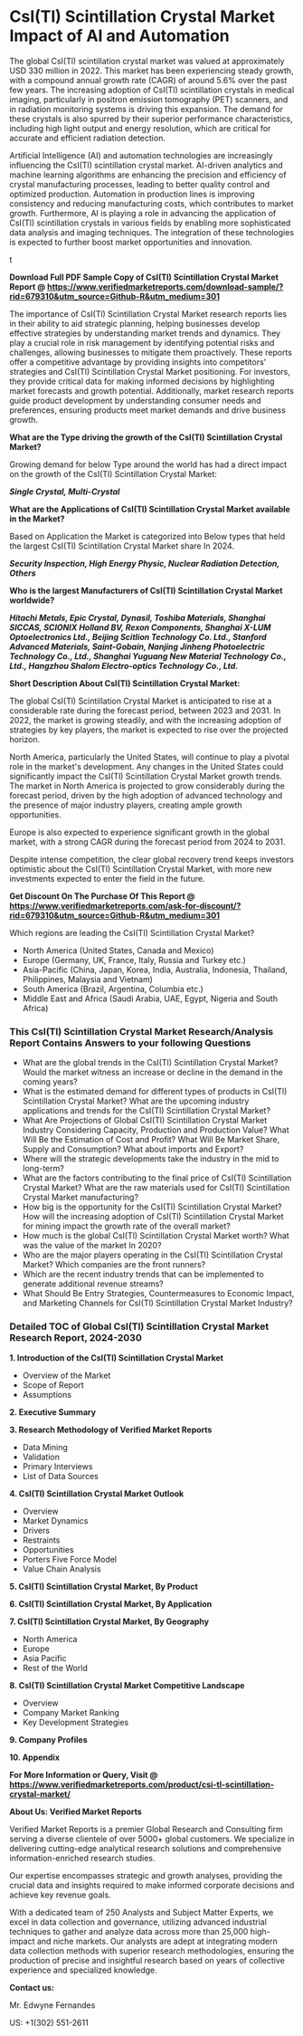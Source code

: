 <meta name="title" content="Global CsI(Tl) Scintillation Crystal Market Impact of AI and Automation"><meta name="description" content="The global CsI(Tl) scintillation crystal market was valued at approximately USD 330 million in 2022. This market has been experiencing steady growth, with a compound a"><meta name="title" content="CsI(Tl) Scintillation Crystal Market Size, Share, Scope, Trends, Growth, Opportunities, Analysis, Forecast"><h1>CsI(Tl) Scintillation Crystal Market Impact of AI and Automation</h1><p>The global CsI(Tl) scintillation crystal market was valued at approximately USD 330 million in 2022. This market has been experiencing steady growth, with a compound annual growth rate (CAGR) of around 5.6% over the past few years. The increasing adoption of CsI(Tl) scintillation crystals in medical imaging, particularly in positron emission tomography (PET) scanners, and in radiation monitoring systems is driving this expansion. The demand for these crystals is also spurred by their superior performance characteristics, including high light output and energy resolution, which are critical for accurate and efficient radiation detection.</p><p>Artificial Intelligence (AI) and automation technologies are increasingly influencing the CsI(Tl) scintillation crystal market. AI-driven analytics and machine learning algorithms are enhancing the precision and efficiency of crystal manufacturing processes, leading to better quality control and optimized production. Automation in production lines is improving consistency and reducing manufacturing costs, which contributes to market growth. Furthermore, AI is playing a role in advancing the application of CsI(Tl) scintillation crystals in various fields by enabling more sophisticated data analysis and imaging techniques. The integration of these technologies is expected to further boost market opportunities and innovation.</p>t</p><p id="" class=""><strong>Download Full PDF Sample Copy of CsI(Tl) Scintillation Crystal Market Report @ <a href="https://www.verifiedmarketreports.com/download-sample/?rid=679310&utm_source=Github-R&utm_medium=301" target="_blank">https://www.verifiedmarketreports.com/download-sample/?rid=679310&utm_source=Github-R&utm_medium=301</a></strong></p><p>The importance of&nbsp;CsI(Tl) Scintillation Crystal Market research reports lies in their ability to aid strategic planning, helping businesses develop effective strategies by understanding market trends and dynamics. They play a crucial role in risk management by identifying potential risks and challenges, allowing businesses to mitigate them proactively. These reports offer a competitive advantage by providing insights into competitors' strategies and CsI(Tl) Scintillation Crystal Market positioning. For investors, they provide critical data for making informed decisions by highlighting market forecasts and growth potential. Additionally, market research reports guide product development by understanding consumer needs and preferences, ensuring products meet market demands and drive business growth.</p><p><strong>What are the&nbsp;Type driving the growth of the CsI(Tl) Scintillation Crystal Market?</strong></p><p id="" class="">Growing demand for below Type around the world has had a direct impact on the growth of the CsI(Tl) Scintillation Crystal Market:</p><em><strong>Single Crystal, Multi-Crystal</strong></em></p><strong>What are the&nbsp;Applications&nbsp;of CsI(Tl) Scintillation Crystal Market available in the Market?</strong></p><p id="" class="">Based on Application the Market is categorized into Below types that held the largest CsI(Tl) Scintillation Crystal Market share In 2024.</p><em><strong>Security Inspection, High Energy Physic, Nuclear Radiation Detection, Others</strong></em></p><strong>Who is the largest Manufacturers of CsI(Tl) Scintillation Crystal Market worldwide?</strong></p><p><em><strong>Hitachi Metals, Epic Crystal, Dynasil, Toshiba Materials, Shanghai SICCAS, SCIONIX Holland BV, Rexon Components, Shanghai X-LUM Optoelectronics Ltd., Beijing Scitlion Technology Co. Ltd., Stanford Advanced Materials, Saint-Gobain, Nanjing Jinheng Photoelectric Technology Co., Ltd., Shanghai Yuguang New Material Technology Co., Ltd., Hangzhou Shalom Electro-optics Technology Co., Ltd.</strong></em></p><p id="" class=""><strong>Short Description About CsI(Tl) Scintillation Crystal Market:</strong></p><p>The global CsI(Tl) Scintillation Crystal Market is anticipated to rise at a considerable rate during the forecast period, between 2023 and 2031. In 2022, the market is growing steadily, and with the increasing adoption of strategies by key players, the market is expected to rise over the projected horizon.</p><p>North America, particularly the United States, will continue to play a pivotal role in the market's development. Any changes in the United States could significantly impact the CsI(Tl) Scintillation Crystal Market growth trends. The market in North America is projected to grow considerably during the forecast period, driven by the high adoption of advanced technology and the presence of major industry players, creating ample growth opportunities.</p><p>Europe is also expected to experience significant growth in the global market, with a strong CAGR during the forecast period from 2024 to 2031.</p><p>Despite intense competition, the clear global recovery trend keeps investors optimistic about the CsI(Tl) Scintillation Crystal Market, with more new investments expected to enter the field in the future.</p><p id="" class=""><strong>Get Discount On The Purchase Of This Report @ <a href="https://www.verifiedmarketreports.com/ask-for-discount/?rid=679310&utm_source=Github-R&utm_medium=301" target="_blank">https://www.verifiedmarketreports.com/ask-for-discount/?rid=679310&utm_source=Github-R&utm_medium=301</a></strong></p>Which regions are leading the CsI(Tl) Scintillation Crystal Market?</p><ul><li>North America (United States, Canada and Mexico)</li><li>Europe (Germany, UK, France, Italy, Russia and Turkey etc.)</li><li>Asia-Pacific (China, Japan, Korea, India, Australia, Indonesia, Thailand, Philippines, Malaysia and Vietnam)</li><li>South America (Brazil, Argentina, Columbia etc.)</li><li>Middle East and Africa (Saudi Arabia, UAE, Egypt, Nigeria and South Africa)</li></ul><h3 id="" class="">This CsI(Tl) Scintillation Crystal Market Research/Analysis Report Contains Answers to your following Questions</h3><ul><li>What are the global trends in the CsI(Tl) Scintillation Crystal Market? Would the market witness an increase or decline in the demand in the coming years?</li><li>What is the estimated demand for different types of products in CsI(Tl) Scintillation Crystal Market? What are the upcoming industry applications and trends for the CsI(Tl) Scintillation Crystal Market?</li><li>What Are Projections of Global CsI(Tl) Scintillation Crystal Market Industry Considering Capacity, Production and Production Value? What Will Be the Estimation of Cost and Profit? What Will Be Market Share, Supply and Consumption? What about imports and Export?</li><li>Where will the strategic developments take the industry in the mid to long-term?</li><li>What are the factors contributing to the final price of CsI(Tl) Scintillation Crystal Market? What are the raw materials used for CsI(Tl) Scintillation Crystal Market manufacturing?</li><li>How big is the opportunity for the CsI(Tl) Scintillation Crystal Market? How will the increasing adoption of CsI(Tl) Scintillation Crystal Market for mining impact the growth rate of the overall market?</li><li>How much is the global CsI(Tl) Scintillation Crystal Market worth? What was the value of the market In 2020?</li><li>Who are the major players operating in the CsI(Tl) Scintillation Crystal Market? Which companies are the front runners?</li><li>Which are the recent industry trends that can be implemented to generate additional revenue streams?</li><li>What Should Be Entry Strategies, Countermeasures to Economic Impact, and Marketing Channels for CsI(Tl) Scintillation Crystal Market Industry?</li></ul><h3 id="" class="">Detailed TOC of Global CsI(Tl) Scintillation Crystal Market Research Report, 2024-2030</h3><p id="" class=""><strong>1. Introduction of the CsI(Tl) Scintillation Crystal Market</strong></p><ul><li>Overview of the Market</li><li>Scope of Report</li><li>Assumptions</li></ul><p id="" class=""><strong>2. Executive Summary</strong></p><p id="" class=""><strong>3. Research Methodology of Verified Market Reports</strong></p><ul><li>Data Mining</li><li>Validation</li><li>Primary Interviews</li><li>List of Data Sources</li></ul><p id="" class=""><strong>4. CsI(Tl) Scintillation Crystal Market Outlook</strong></p><ul><li>Overview</li><li>Market Dynamics</li><li>Drivers</li><li>Restraints</li><li>Opportunities</li><li>Porters Five Force Model</li><li>Value Chain Analysis</li></ul><p id="" class=""><strong>5. CsI(Tl) Scintillation Crystal Market, By Product</strong></p><p id="" class=""><strong>6. CsI(Tl) Scintillation Crystal Market, By Application</strong></p><p id="" class=""><strong>7. CsI(Tl) Scintillation Crystal Market, By Geography</strong></p><ul><li>North America</li><li>Europe</li><li>Asia Pacific</li><li>Rest of the World</li></ul><p id="" class=""><strong>8. CsI(Tl) Scintillation Crystal Market Competitive Landscape</strong></p><ul><li>Overview</li><li>Company Market Ranking</li><li>Key Development Strategies</li></ul><p id="" class=""><strong>9. Company Profiles</strong></p><p id="" class=""><strong>10. Appendix</strong></p><p id="" class=""><strong>For More Information or Query, Visit @ <a href="https://www.verifiedmarketreports.com/product/csi-tl-scintillation-crystal-market/" target="_blank">https://www.verifiedmarketreports.com/product/csi-tl-scintillation-crystal-market/</a></strong></p><p id="" class=""><strong>About Us: Verified Market Reports</strong></p><p id="" class="">Verified Market Reports is a premier Global Research and Consulting firm serving a diverse clientele of over 5000+ global customers. We specialize in delivering cutting-edge analytical research solutions and comprehensive information-enriched research studies.</p><p id="" class="">Our expertise encompasses strategic and growth analyses, providing the crucial data and insights required to make informed corporate decisions and achieve key revenue goals.</p><p id="" class="">With a dedicated team of 250 Analysts and Subject Matter Experts, we excel in data collection and governance, utilizing advanced industrial techniques to gather and analyze data across more than 25,000 high-impact and niche markets. Our analysts are adept at integrating modern data collection methods with superior research methodologies, ensuring the production of precise and insightful research based on years of collective experience and specialized knowledge.</p><p id="" class=""><strong>Contact us:</strong></p><p id="" class="">Mr. Edwyne Fernandes</p><p id="" class="">US: +1(302) 551-2611</p>